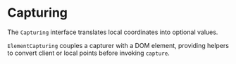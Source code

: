# Capturing

The `Capturing` interface translates local coordinates into optional values.

`ElementCapturing` couples a capturer with a DOM element, providing helpers to
convert client or local points before invoking `capture`.
